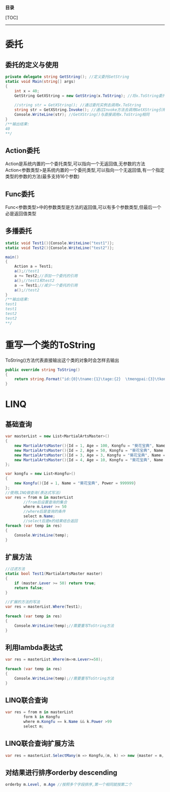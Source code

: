 **目录**

[TOC]

---

# 委托

## 委托的定义与使用

```c#
private delegate string GetString(); //定义委托GetString
static void Main(string[] args)
{
    int x = 40;
    GetString GetXString = new GetString(x.ToString); //将x.ToString委托给GetXString
    
    //string str = GetXString(); //通过委托实例去调用x.ToString
    string str = GetXString.Invoke(); //通过Invoke方法去调用GetXString引用的x.ToString
    Console.WriteLine(str); //GetXString()与直接调用x.ToString相同
}
/**输出结果:
40
**/
```
## Action委托

Action是系统内置的一个委托类型,可以指向一个无返回值,无参数的方法  
Action<参数类型>是系统内置的一个委托类型,可以指向一个无返回值,有一个指定类型的参数的方法(最多支持16个参数)

## Func委托

Func<参数类型>中的参数类型是方法的返回值,可以有多个参数类型,但最后一个必是返回值类型

## 多播委托

```c#
static void Test1(){Console.WriteLine("test1")};
static void Test2(){Console.WriteLine("test2")};

main()
{
    Action a = Test1;
    a();//test1
    a += Test2;//添加一个委托的引用
    a();//test1和test2
    a -= Test1;//减少一个委托的引用
    a();//test2
}
/**输出结果:
test1
test1
test2
test2
**/
```

# 重写一个类的ToString

ToString()方法代表直接输出这个类的对象时会怎样去输出

```c#
public override string ToString()
{
	return string.Format("id:{0}\tname:{1}\tage:{2}  \tmengpai:{3}\tkongfu:{4}  \tlever:{5}", this.id, this.name, this.age, this.mengpai, this.kongfu, this.lever);
}
```

# LINQ

## 基础查询

```c#
var masterList = new List<MartialArtsMaster>()
{
	new MartialArtsMaster(){Id = 1, Age = 100, Kongfu = "葵花宝典", Name = "张三", Lever = 100, Mengpai = "厚大法考"},
	new MartialArtsMaster(){Id = 2, Age = 50, Kongfu = "葵花宝典", Name = "张加", Lever = 50, Mengpai = "厚大法考"},
	new MartialArtsMaster(){Id = 3, Age = 3, Kongfu = "葵花宝典", Name = "默认", Lever = 25, Mengpai = "厚大法考"},
	new MartialArtsMaster(){Id = 4, Age = 10, Kongfu = "葵花宝典", Name = "阿萨", Lever = 10, Mengpai = "厚大法考"}
};

var kongfu = new List<Kongfu>()
{
    new Kongfu(){Id = 1, Name = "葵花宝典", Power = 999999}
};
//使用LINQ做查询(表达式写法)
var res = from m in masterList
		//from后设置查询的集合
		where m.Lever >= 50
		//where后是查询的条件
		select m.Name;
		//select后是m的结果结合返回
foreach (var temp in res)
{
    Console.WriteLine(temp);
}
```

## 扩展方法

```c#
//过滤方法
static bool Test1(MartialArtsMaster master)
{
	if (master.Lever >= 50) return true;
	return false;
}
        
//扩展的方法的写法
var res = masterList.Where(Test1);
            
foreach (var temp in res)
{
    Console.WriteLine(temp);//需要重写ToString方法
}
```

## 利用lambda表达式

```c#
var res = masterList.Where(m=>m.Lever>=50);
            
foreach (var temp in res)
{
    Console.WriteLine(temp);//需要重写ToString方法
}
```

## LINQ联合查询

```c#
var res = from m in masterList
    	form k in Kongfu
		where m.Kongfu == k.Name && k.Power >99
		select m;
```

## LINQ联合查询扩展方法

```c#
var res = masterList.SelectMany(m => Kongfu,(m, k) => new {master = m, kongfu = k}).Where(x => x.master.Kongfu == x.Kongfu.Name && x.kongfu.Power > 99);
```

## 对结果进行排序orderby descending

```c#
orderby m.Level, m.Age //按照多个字段排序,第一个相同就按第二个
```


